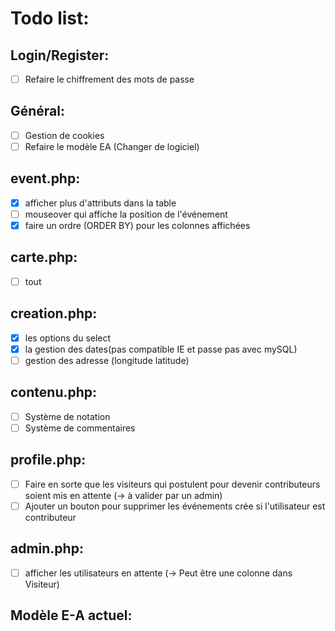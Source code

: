 # Todo list:

## Login/Register:
- [ ] Refaire le chiffrement des mots de passe

## Général:
- [ ] Gestion de cookies
- [ ] Refaire le modèle EA (Changer de logiciel)

## event.php:
- [x] afficher plus d'attributs dans la table 
- [ ] mouseover qui affiche la position de l'événement
- [x] faire un ordre (ORDER BY) pour les colonnes affichées

## carte.php:
- [ ] tout

## creation.php:
- [x] les options du select
- [x] la gestion des dates(pas compatible IE et passe pas avec mySQL)
- [ ] gestion des adresse (longitude latitude)

## contenu.php:
- [ ] Système de notation
- [ ] Système de commentaires

## profile.php:
- [ ] Faire en sorte que les visiteurs qui postulent pour devenir contributeurs soient mis en attente (-> à valider par un admin)
- [ ] Ajouter un bouton pour supprimer les événements crée si l'utilisateur est contributeur

## admin.php:
- [ ] afficher les utilisateurs en attente (-> Peut être une colonne dans Visiteur) 

## Modèle E-A actuel:
[//]:   ![](./img/MCD.png)